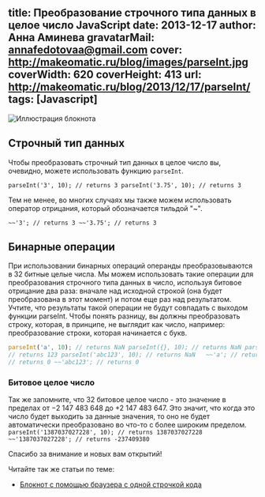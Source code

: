 title: Преобразование строчного типа данных в целое число JavaScript
date: 2013-12-17
author: Анна Аминева
gravatarMail: annafedotovaa@gmail.com
cover: http://makeomatic.ru/blog/images/parseInt.jpg
coverWidth: 620
coverHeight: 413
url: http://makeomatic.ru/blog/2013/12/17/parseInt/
tags: [Javascript]
---

![Иллюстрация блокнота](/blog/images/parseInt.jpg)

## Строчный тип данных
Чтобы преобразовать строчный тип данных в целое число вы, очевидно, можете использовать функцию `parseInt`.

<!-- more -->

`parseInt('3', 10); // returns 3 parseInt('3.75', 10); // returns 3 `

Тем не менее, во многих случаях мы также можем использовать оператор отрицания, который обозначается тильдой "~".

`~~'3'; // returns 3 ~~'3.75'; // returns 3 `

## Бинарные операции
При использовании бинарных операций операнды преобразовываются в 32 битные целые числа. Мы можем использовать такие операции для преобразования строчного типа данных в число, используя битовое отрицание два раза: вначале над исходной строкой (она будет преобразована в этот момент) и потом еще раз над результатом.
Учтите, что результаты такой операции не будут совпадать с выходом функции parseInt. Чтобы понять разницу, вы должны преобразовать строку, которая, в принципе, не выглядит как число, например: преобразование строки, которая начинается с букв.

```javascript
parseInt('a', 10); // returns NaN parseInt({}, 10); // returns NaN parseInt('123abc', 10); 
// returns 123 parseInt('abc123', 10); // returns NaN   ~~'a'; // returns 0 ~~{}; // returns 0 ~~'123abc'; 
// returns 0 ~~'abc123'; // returns 0 
```

### Битовое целое число
Так же запомните, что 32 битовое целое число - это значение в пределах от −2 147 483 648 до +2 147 483 647. Это значит, что когда это число будет выходить за данные значения, то оно не будет автоматически преобразовано во что-то с более широким пределом. 
`parseInt('1387037027228', 10); // returns 1387037027228 ~~'1387037027228'; // returns -237409380` 

Спасибо за внимание и новых вам открытий!

Читайте так же статьи по теме: 

* [Блокнот с помощью браузера с одной строчкой кода](http://makeomatic.ru/blog/2013/11/17/Browser_notepad/)

